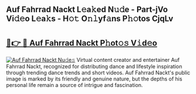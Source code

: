 ## Auf Fahrrad Nackt L𝚎a𝚔ed N𝚞𝚍e - Part-jVo Vi𝚍𝚎o L𝚎a𝚔s - H𝚘𝚝 O𝚗𝚕yf𝚊ns P𝚑𝚘tos CjqLv

# <h2><a href="http://kfdi2d7.oniu.top/?m=Auf+Fahrrad+Nackt">🔗👉 🔴 Auf Fahrrad Nackt P𝚑ot𝚘𝚜 V𝚒d𝚎o</a></h2>

[![Auf Fahrrad Nackt Nu𝚍e𝚜](https://i.imgur.com/0qMVB7G.gif)](http://kfdi2d7.oniu.top/?m=Auf+Fahrrad+Nackt)
Virtual content creator and entertainer Auf Fahrrad Nackt, recognized for distributing dance and lifestyle inspiration through trending dance trends and short videos. Auf Fahrrad Nackt's public image is marked by its friendly and genuine nature, but the depths of his personal life remain a source of intrigue and fascination.  
